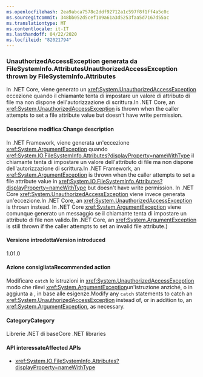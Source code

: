 ```yaml
---
ms.openlocfilehash: 2ea9abca7578c2ddf92712a1c597f8f1ff4a5c0c
ms.sourcegitcommit: 348bb052d5cef109a61a3d5253faa5d7167d55ac
ms.translationtype: MT
ms.contentlocale: it-IT
ms.lasthandoff: 04/22/2020
ms.locfileid: "82021794"
---
```

### <a name="unauthorizedaccessexception-thrown-by-filesysteminfoattributes"></a><span data-ttu-id="71e3c-101">UnauthorizedAccessException generata da FileSystemInfo.Attributes</span><span class="sxs-lookup"><span data-stu-id="71e3c-101">UnauthorizedAccessException thrown by FileSystemInfo.Attributes</span></span>

<span data-ttu-id="71e3c-102">In .NET Core, viene generato un <xref:System.UnauthorizedAccessException> eccezione quando il chiamante tenta di impostare un valore di attributo di file ma non dispone dell'autorizzazione di scrittura.</span><span class="sxs-lookup"><span data-stu-id="71e3c-102">In .NET Core, an <xref:System.UnauthorizedAccessException> is thrown when the caller attempts to set a file attribute value but doesn't have write permission.</span></span>

#### <a name="change-description"></a><span data-ttu-id="71e3c-103">Descrizione modifica:</span><span class="sxs-lookup"><span data-stu-id="71e3c-103">Change description</span></span>

<span data-ttu-id="71e3c-104">In .NET Framework, viene generata un'eccezione <xref:System.ArgumentException> quando <xref:System.IO.FileSystemInfo.Attributes?displayProperty=nameWithType> il chiamante tenta di impostare un valore dell'attributo di file ma non dispone dell'autorizzazione di scrittura.</span><span class="sxs-lookup"><span data-stu-id="71e3c-104">In .NET Framework, an <xref:System.ArgumentException> is thrown when the caller attempts to set a file attribute value in <xref:System.IO.FileSystemInfo.Attributes?displayProperty=nameWithType> but doesn't have write permission.</span></span> <span data-ttu-id="71e3c-105">In .NET Core <xref:System.UnauthorizedAccessException> viene invece generata un'eccezione.</span><span class="sxs-lookup"><span data-stu-id="71e3c-105">In .NET Core, an <xref:System.UnauthorizedAccessException> is thrown instead.</span></span> <span data-ttu-id="71e3c-106">In .NET Core <xref:System.ArgumentException> viene comunque generato un messaggio se il chiamante tenta di impostare un attributo di file non valido.</span><span class="sxs-lookup"><span data-stu-id="71e3c-106">(In .NET Core, an <xref:System.ArgumentException> is still thrown if the caller attempts to set an invalid file attribute.)</span></span>

#### <a name="version-introduced"></a><span data-ttu-id="71e3c-107">Versione introdotta</span><span class="sxs-lookup"><span data-stu-id="71e3c-107">Version introduced</span></span>

<span data-ttu-id="71e3c-108">1.0</span><span class="sxs-lookup"><span data-stu-id="71e3c-108">1.0</span></span>

#### <a name="recommended-action"></a><span data-ttu-id="71e3c-109">Azione consigliata</span><span class="sxs-lookup"><span data-stu-id="71e3c-109">Recommended action</span></span>

<span data-ttu-id="71e3c-110">Modificare `catch` le istruzioni in <xref:System.UnauthorizedAccessException> modo che rilevi <xref:System.ArgumentException>un'istruzione anziché, o in aggiunta a , in base alle esigenze.</span><span class="sxs-lookup"><span data-stu-id="71e3c-110">Modify any `catch` statements to catch an <xref:System.UnauthorizedAccessException> instead of, or in addition to, an <xref:System.ArgumentException>, as necessary.</span></span>

#### <a name="category"></a><span data-ttu-id="71e3c-111">Category</span><span class="sxs-lookup"><span data-stu-id="71e3c-111">Category</span></span>

<span data-ttu-id="71e3c-112">Librerie .NET di base</span><span class="sxs-lookup"><span data-stu-id="71e3c-112">Core .NET libraries</span></span>

#### <a name="affected-apis"></a><span data-ttu-id="71e3c-113">API interessate</span><span class="sxs-lookup"><span data-stu-id="71e3c-113">Affected APIs</span></span>

- <xref:System.IO.FileSystemInfo.Attributes?displayProperty=nameWithType>

<!--

#### Affected APIs

- `P:System.IO.FileSystemInfo.Attributes`

-->
